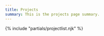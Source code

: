 ```yaml
---
title: Projects
summary: This is the projects page summary.
---
```

<div class="articleList">
  {% include "partials/projectlist.njk" %}
</div>
